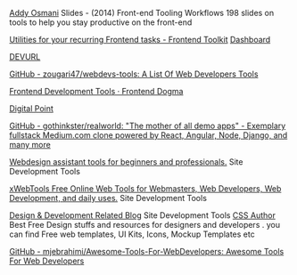 
[Addy Osmani](https://speakerdeck.com/addyosmani/front-end-tooling-workflows)
Slides - (2014) Front-end Tooling Workflows
198 slides on tools to help you stay productive on the front-end

[Utilities for your recurring Frontend tasks - Frontend Toolkit](https://www.fetoolkit.io)
[Dashboard](https://www.fetoolkit.io/dashboard)

[DEVURL](https://devurl.netlify.app/)

[GitHub - zougari47/webdevs-tools: A List Of Web Developers Tools](https://github.com/zougari47/webdevs-tools)

[Frontend Development Tools · Frontend Dogma](https://frontenddogma.com/tools/#analysis)

[Digital Point](https://tools.digitalpoint.com/)

[GitHub - gothinkster/realworld: "The mother of all demo apps" - Exemplary fullstack Medium.com clone powered by React, Angular, Node, Django, and many more](https://github.com/gothinkster/realworld)

[Webdesign assistant tools for beginners and professionals.](https://webdesign-assistant.com/)
Site Development Tools

[xWebTools Free Online Web Tools for Webmasters, Web Developers, Web Development, and daily uses.](https://www.xwebtools.com/)
Site Development Tools

[Design & Development Related Blog](https://cssauthor.com/)
Site Development Tools
[CSS Author](https://cssauthor.com/freebies/)
Best Free Design stuffs and resources for designers and developers . you can find Free web templates, UI Kits, Icons, Mockup Templates etc

[GitHub - mjebrahimi/Awesome-Tools-For-WebDevelopers: Awesome Tools For Web Developers](https://github.com/mjebrahimi/Awesome-Tools-For-WebDevelopers)
